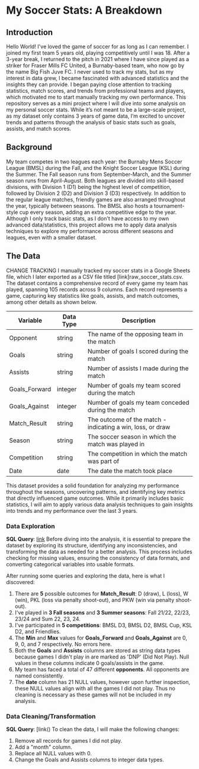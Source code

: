 # My Soccer Stats: A Breakdown

## Introduction
Hello World! I've loved the game of soccer for as long as I can remember. I joined my first team 5 years old, playing competitively until I was 18. After a 3-year break, I returned to the pitch in 2021 where I have since played as a striker for Fraser Mills FC United, a Burnaby-based team, who now go by the name Big Fish Juve FC. 
I never used to track my stats, but as my interest in data grew, I became fascinated with advanced statistics and the insights they can provide. I began paying close attention to tracking statistics, match scores, and trends from professional teams and players, which motivated me to start manually tracking my own performance. 
This repository serves as a mini project where I will dive into some analysis on my personal soccer stats. While it’s not meant to be a large-scale project, as my dataset only contains 3 years of game data, I’m excited to uncover trends and patterns through the analysis of basic stats such as goals, assists, and match scores. 

## Background
My team competes in two leagues each year: the Burnaby Mens Soccer League (BMSL) during the Fall, and the Knight Soccer League (KSL) during the Summer. The Fall season runs from September-March, and the Summer season runs from April-August. Both leagues are divided into skill-based divisions, with Division 1 (D1) being the highest level of competition, followed by Division 2 (D2) and Division 3 (D3) respectively. In addition to the regular league matches, friendly games are also arranged throughout the year, typically between seasons. The BMSL also hosts a tournament-style cup every season, adding an extra competitive edge to the year. Although I only track basic stats, as I don't have access to my own advanced data/statistics, this project allows me to apply data analysis techniques to explore my performance across different seasons and leagues, even with a smaller dataset.

## The Data 
CHANGE TRACKING
I manually tracked my soccer stats in a Google Sheets file, which I later exported as a CSV file titled [link]raw_soccer_stats.csv. The dataset contains a comprehensive record of every game my team has played, spanning 105 records across 9 columns. Each record represents a game, capturing key statistics like goals, assists, and match outcomes, among other details as shown below.

| Variable   | Data Type | Description | 
|-------------|-------------|--------------|
| Opponent | string | The name of the opposing team in the match |
| Goals      | string| Number of goals I scored during the match  |
| Assists      | string      | Number of assists I made during the match | 
| Goals_Forward      | integer      | Number of goals my team scored during the match |
| Goals_Against      | integer      | Number of goals my team conceded during the match |
| Match_Result      | string      | The outcome of the match - indicating a win, loss, or draw| 
| Season      | string      | The soccer season in which the match was played in|
| Competition      | string      | The competition in which the match was part of |
| Date      | date      | The date the match took place |

This dataset provides a solid foundation for analyzing my performance throughout the seasons, uncovering patterns, and identifying key metrics that directly influenced game outcomes. While it primarily includes basic statistics, I will aim to apply various data analysis techniques to gain insights into trends and my performance over the last 3 years.

### Data Exploration
**SQL Query**: [link]()
Before diving into the analysis, it is essential to prepare the dataset by exploring its structure, identifying any inconsistencies, and transforming the data as needed for a better analysis. This process includes checking for missing values, ensuring the consistency of data formats, and converting categorical variables into usable formats.

After running some queries and exploring the data, here is what I discovered:

1. There are **5** possible outcomes for **Match_Result**: D (draw), L (loss), W (win), PKL (loss via penalty shoot-out), and PKW (win via penalty shoot-out).
2. I've played in **3 Fall seasons** and **3 Summer seasons**: Fall 21/22, 22/23, 23/24 and Sum 22, 23, 24.
3. I've participated in **5 competitions**: BMSL D3, BMSL D2, BMSL Cup, KSL D2, and Friendlies.
4. The **Min** and **Max** values for **Goals_Forward** and **Goals_Against** are 0, 9, 0, and 7 respectively. No errors here.
5. Both the **Goals** and **Assists** columns are stored as string data types because games I didn't play in are marked as 'DNP' (Did Not Play). Null values in these columns indicate 0 goals/assists in the game.
6. My team has faced a total of 47 different **opponents**. All opponents are named consistently.
7. The **date** column has 21 NULL values, however upon further inspection, these NULL values align with all the games I did not play. Thus no cleaning is necessary as these games will not be included in my analysis.

### Data Cleaning/Transformation
**SQL Query**: [link()
To clean the data, I will make the following changes:

1. Remove all records for games I did not play.
2. Add a "month" column.
3. Replace all NULL values with 0.
4. Change the Goals and Assists columns to integer data types.























